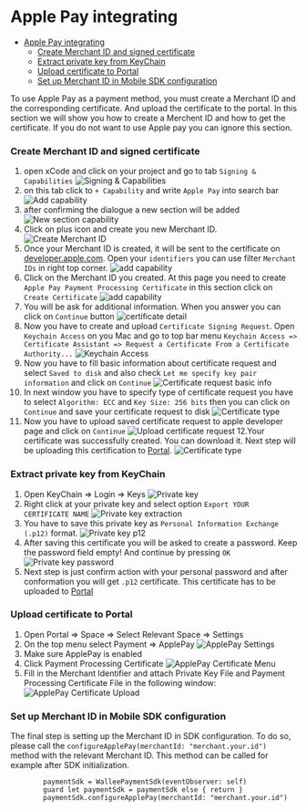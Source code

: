 # Apple Pay integrating

- [Apple Pay integrating](#apple-pay-integrating)
  - [Create Merchant ID and signed certificate](#create-merchant-id-and-signed-certificate)
  - [Extract private key from KeyChain](#extract-private-key-from-keychain)
  - [Upload certificate to Portal](#upload-certificate-to-portal)
  - [Set up Merchant ID in Mobile SDK configuration](#set-up-merchant-id-in-mobile-sdk-configuration)

To use Apple Pay as a payment method, you must create a Merchant ID and the corresponding certificate. And upload the certificate to the portal. In this section we will show you how to create a Merchent ID and how to get the certificate. If you do not want to use Apple pay you can ignore this section.

### Create Merchant ID and signed certificate

1. open xCode and click on your project and go to tab `Signing & Capabilities` ![Signing & Capabilities](../imgs/apple-pay-1.png)
2. on this tab click to `+ Capability` and write `Apple Pay` into search bar ![Add capability ](../imgs/apple-pay-2.png)
3. after confirming the dialogue a new section will be added ![New section capability ](../imgs/apple-pay-3.png)
4. Click on plus icon and create you new Merchant ID. ![Create Merchant ID ](../imgs/apple-pay-4.png)
5. Once your Merchant ID is created, it will be sent to the certificate on [developer.apple.com](https://developer.apple.com/account/resources/certificates/list). Open your `identifiers` you can use filter `Merchant IDs` in right top corner. ![add capability ](../imgs/apple-pay-5.png)
6. Click on the Merchant ID you created. At this page you need to create `Apple Pay Payment Processing Certificate` in this section click on `Create Certificate` ![add capability ](../imgs/apple-pay-6.png)
7. You will be ask for additional information. When you answer you can click on `Continue` button ![certificate detail](../imgs/apple-pay-7.png)
8. Now you have to create and upload `Certificate Signing Request`. Open `Keychain Access` on you Mac and go to top bar menu `Keychain Access => Certificate Assistant => Request a Certificate From a Certificate Authority...` ![Keychain Access](../imgs/apple-pay-8.png)
9. Now you have to fill basic information about certificate request and select `Saved to disk` and also check `Let me specify key pair information` and click on `Continue` ![Certificate request basic info](../imgs/apple-pay-9.png)
10. In next window you have to specify type of certificate request you have to select `Algorithm: ECC` and `Key Size: 256 bits` then you can click on `Continue` and save your certificate request to disk ![Certificate type](../imgs/apple-pay-10.png)
11. Now you have to upload saved certificate request to apple developer page and click on `Continue` ![Upload certificate request](../imgs/apple-pay-11.png) 12.Your certificate was successfully created. You can download it. Next step will be uploading this certification to [Portal](#upload-certificate-to-portal). ![Certificate type](../imgs/apple-pay-12.png)

### Extract private key from KeyChain

1. Open KeyChain => Login => Keys ![Private key](../imgs/apple-pay-13.png)
2. Right click at your private key and select option `Export YOUR CERTIFICATE NAME` ![Private key extraction](../imgs/apple-pay-14.png)
3. You have to save this private key as `Personal Information Exchange (.p12)` format. ![Private key p12](../imgs/apple-pay-15.png)
4. After saving this certificate you will be asked to create a password. Keep the password field empty! And continue by pressing `OK` ![Private key password](../imgs/apple-pay-16.png)
5. Next step is just confirm action with your personal password and after conformation you will get `.p12` certificate. This certificate has to be uploaded to [Portal](#upload-certificate-to-portal)

### Upload certificate to Portal

1. Open Portal => Space => Select Relevant Space => Settings
2. On the top menu select Payment => ApplePay ![ApplePay Settings](../imgs/apple-pay-17.png)
3. Make sure ApplePay is enabled
4. Click Payment Processing Certificate ![ApplePay Certificate Menu](../imgs/apple-pay-18.png)
5. Fill in the Merchant Identifier and attach Private Key File and Payment Processing Certificate File in the following window: ![ApplePay Certificate Upload](../imgs/apple-pay-19.png)

### Set up Merchant ID in Mobile SDK configuration

The final step is setting up the Merchant ID in SDK configuration. To do so, please call the `configureApplePay(merchantId: "merchant.your.id")` method with the relevant Merchant ID. This method can be called for example after SDK initialization.

```
        paymentSdk = WalleePaymentSdk(eventObserver: self)
        guard let paymentSdk = paymentSdk else { return }
        paymentSdk.configureApplePay(merchantId: "merchant.your.id")
```
